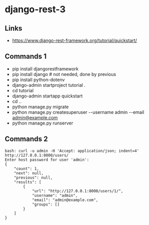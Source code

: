 # django-rest-3

## Links
- https://www.django-rest-framework.org/tutorial/quickstart/

## Commands 1 
- pip install djangorestframework
- pip install django # not needed, done by previous
- pip install python-dotenv
- django-admin startproject tutorial .
- cd tutorial
- django-admin startapp quickstart
- cd ..
- python manage.py migrate
- python manage.py createsuperuser --username admin --email admin@example.com
- python manage.py runserver

## Commands 2
```
bash: curl -u admin -H 'Accept: application/json; indent=4' http://127.0.0.1:8000/users/
Enter host password for user 'admin':
{
    "count": 1,
    "next": null,
    "previous": null,
    "results": [
        {
            "url": "http://127.0.0.1:8000/users/1/",
            "username": "admin",
            "email": "admin@example.com",
            "groups": []
        }
    ]
}
```